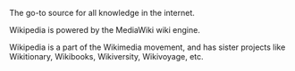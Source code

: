 The go-to source for all knowledge in the internet.

Wikipedia is powered by the MediaWiki wiki engine.

Wikipedia is a part of the Wikimedia movement, and has sister projects like Wikitionary, Wikibooks, Wikiversity, Wikivoyage, etc.